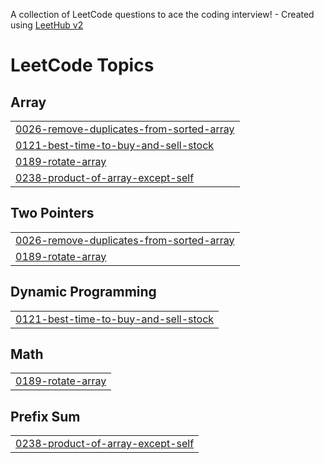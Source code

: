 A collection of LeetCode questions to ace the coding interview! - Created using [LeetHub v2](https://github.com/arunbhardwaj/LeetHub-2.0)
<!---LeetCode Topics Start-->
# LeetCode Topics
## Array
|  |
| ------- |
| [0026-remove-duplicates-from-sorted-array](https://github.com/GUNTURUYASWANTH/Leetcode-DSA/tree/master/0026-remove-duplicates-from-sorted-array) |
| [0121-best-time-to-buy-and-sell-stock](https://github.com/GUNTURUYASWANTH/Leetcode-DSA/tree/master/0121-best-time-to-buy-and-sell-stock) |
| [0189-rotate-array](https://github.com/GUNTURUYASWANTH/Leetcode-DSA/tree/master/0189-rotate-array) |
| [0238-product-of-array-except-self](https://github.com/GUNTURUYASWANTH/Leetcode-DSA/tree/master/0238-product-of-array-except-self) |
## Two Pointers
|  |
| ------- |
| [0026-remove-duplicates-from-sorted-array](https://github.com/GUNTURUYASWANTH/Leetcode-DSA/tree/master/0026-remove-duplicates-from-sorted-array) |
| [0189-rotate-array](https://github.com/GUNTURUYASWANTH/Leetcode-DSA/tree/master/0189-rotate-array) |
## Dynamic Programming
|  |
| ------- |
| [0121-best-time-to-buy-and-sell-stock](https://github.com/GUNTURUYASWANTH/Leetcode-DSA/tree/master/0121-best-time-to-buy-and-sell-stock) |
## Math
|  |
| ------- |
| [0189-rotate-array](https://github.com/GUNTURUYASWANTH/Leetcode-DSA/tree/master/0189-rotate-array) |
## Prefix Sum
|  |
| ------- |
| [0238-product-of-array-except-self](https://github.com/GUNTURUYASWANTH/Leetcode-DSA/tree/master/0238-product-of-array-except-self) |
<!---LeetCode Topics End-->